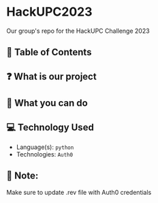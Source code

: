 # HackUPC2023
Our group's repo for the HackUPC Challenge 2023

## :scroll: Table of Contents

## :question: What is our project

## :page_facing_up: What you can do

## :computer: Technology Used
- Language(s): `python`
- Technologies: `Auth0`

## :dart: Note:
Make sure to update .rev file with Auth0 credentials
